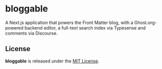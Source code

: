 # bloggable
A Next.js application that powers the Front Matter blog, with a Ghost.org-powered backend editor, a full-text search index via Typesense and comments via Discourse.

## License

**bloggable** is released under the [MIT License](https://github.com/front-matter/bloggable/blob/master/LICENSE.md).
